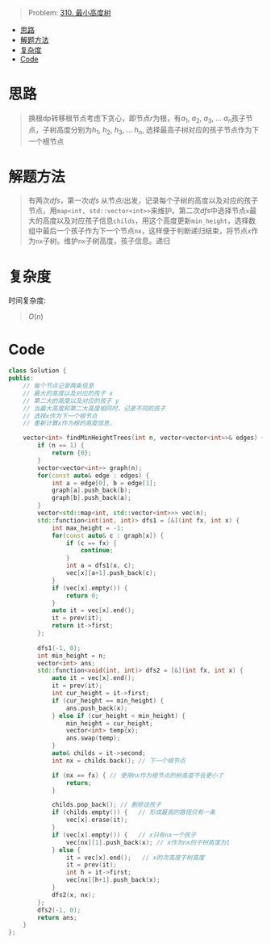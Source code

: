 
> Problem: [310. 最小高度树](https://leetcode.cn/problems/minimum-height-trees/description/)

- [思路](#思路)
- [解题方法](#解题方法)
- [复杂度](#复杂度)
- [Code](#code)

# 思路

> 换根dp转移根节点考虑下贪心，即节点$r$为根，有$a_1$, $a_2$, $a_3$, ... $a_n$孩子节点，子树高度分别为$h_1$, $h_2$, $h_3$, ... $h_n$, 选择最高子树对应的孩子节点作为下一个根节点    

# 解题方法

> 有两次$dfs$，第一次$dfs$ 从节点$i$出发，记录每个子树的高度以及对应的孩子节点，用`map<int, std::vector<int>>`来维护。第二次$dfs$中选择节点`x`最大的高度以及对应孩子信息`childs`，用这个高度更新`min_height`，选择数组中最后一个孩子作为下一个节点`nx`，这样便于判断递归结束，将节点`x`作为`nx`子树。维护`nx`子树高度，孩子信息。递归

# 复杂度

时间复杂度:
> $O(n)$

<!-- 空间复杂度:
> 添加空间复杂度, 示例： $O(n)$ -->



# Code
```C++ []
class Solution {
public:
    // 每个节点记录两条信息
    // 最大的高度以及对应的孩子 x
    // 第二大的高度以及对应的孩子 y
    // 当最大高度和第二大高度相同时，记录不同的孩子
    // 选择x作为下一个根节点
    // 重新计算x作为根的高度信息，

    vector<int> findMinHeightTrees(int n, vector<vector<int>>& edges) {
        if (n == 1) {
            return {0};
        }
        vector<vector<int>> graph(n);
        for(const auto& edge : edges) {
            int a = edge[0], b = edge[1];
            graph[a].push_back(b);
            graph[b].push_back(a);
        }
        vector<std::map<int, std::vector<int>>> vec(n);
        std::function<int(int, int)> dfs1 = [&](int fx, int x) {
            int max_height = -1;
            for(const auto& c : graph[x]) {
                if (c == fx) {
                    continue;
                }
                int a = dfs1(x, c);
                vec[x][a+1].push_back(c);
            }
            if (vec[x].empty()) {
                return 0;
            }
            auto it = vec[x].end();
            it = prev(it);
            return it->first;
        };
        
        dfs1(-1, 0);
        int min_height = n;
        vector<int> ans;
        std::function<void(int, int)> dfs2 = [&](int fx, int x) {
            auto it = vec[x].end();            
            it = prev(it);
            int cur_height = it->first;
            if (cur_height == min_height) {
                ans.push_back(x);
            } else if (cur_height < min_height) {
                min_height = cur_height;
                vector<int> temp{x};
                ans.swap(temp);
            }
            auto& childs = it->second;
            int nx = childs.back(); // 下一个根节点

            if (nx == fx) { // 使用nx作为根节点的树高度不会更小了 
                return;
            }

            childs.pop_back(); // 删除这孩子
            if (childs.empty()) {   // 形成最高的路径只有一条
                vec[x].erase(it);
            } 
            if (vec[x].empty()) {   // x只有nx一个孩子
                vec[nx][1].push_back(x); // x作为nx的子树高度为1
            } else {
                it = vec[x].end();   // x的次高度子树高度
                it = prev(it);
                int h = it->first;
                vec[nx][h+1].push_back(x); 
            }
            dfs2(x, nx);
        };
        dfs2(-1, 0);
        return ans;
    }
};
```